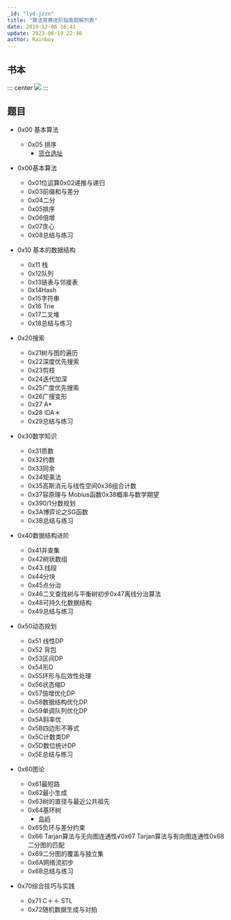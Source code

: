 ```yaml
---
_id: "lyd-jzzn"
title: "算法竞赛进阶指南题解列表"
date: 2019-12-06 16:41
update: 2023-06-19 22:46
author: Rainboy
---
```


## 书本

::: center
[![](https://i.loli.net/2020/05/11/d4AEwuYH3tZRFJX.jpg)](https://book.douban.com/subject/30136932/)
:::

## 题目

- 0x00 基本算法
  - 0x05 排序
    - [货仓选址](@@@./货仓选址/1.md@@@)

- 0x00基本算法
    - 0x01位运算0x02递推与递归
    - 0x03前缀和与差分
    - 0x04二分
    - 0x05排序
    - 0x06倍增
    - 0x07贪心
    - 0x08总结与练习
- 0x10 基本的数据结构
    - 0x11 栈
    - 0x12队列
    - 0x13链表与邻接表
    - 0x14Hash
    - 0x15字符串 
    - 0x16 Trie
    - 0x17二叉堆
    - 0x18总结与练习
- 0x20搜索
    - 0x21树与图的遍历
    - 0x22深度优先搜索
    - 0x23剪枝
    - 0x24迭代加深
    - 0x25广度优先搜索
    - 0x26广搜变形
    - 0x27 A*
    - 0x28 IDA＊
    - 0x29总结与练习
- 0x30数学知识
    - 0x31质数
    - 0x32约数
    - 0x33同余
    - 0x34矩乘法
    - 0x35高斯消元与线性空间0x36组合计数
    - 0x37容原理与 Mobius函数0x38概率与数学期望
    - 0x390/1分数规划
    - 0x3A博弈论之SG函数
    - 0x3B总结与练习
- 0x40数据结构进阶
  - 0x41并查集
  - 0x42树状数组
  - 0x43.线段
  - 0x44分块
  - 0x45点分治
  - 0x46二叉查找树与平衡树初步0x47离线分治算法
  - 0x48可持久化数据结构
  - 0x49总结与练习
- 0x50动态规划
    - 0x51 线性DP
    - 0x52 背包
    - 0x53区间DP
    - 0x54形D
    - 0x55环形与后效性处理
    - 0x56状态缩D
    - 0x57倍增优化DP
    - 0x58数据结构优化DP
    - 0x59单调队列优化DP
    - 0x5A斜率优
    - 0x5B四边形不等式
    - 0x5C计数类DP
    - 0x5D数位统计DP
    - 0x5E总结与练习
- 0x60图论
    - 0x61最短路
    - 0x62最小生成
    - 0x63树的直径与最近公共祖先
    - 0x64基环树
      - [岛屿](../../acwing/358/1.md)
    - 0x65负环与差分约束
    - 0x66 Tarjan算法与无向图连通性√0x67 Tarjan算法与有向图连通性0x68二分图的匹配
    - 0x69二分图的覆盖与独立集
    - 0x6A网络流初步
    - 0x6B总结与练习
- 0x70综合技巧与实践
    - 0x71 C＋＋ STL
    - 0x72随机数据生成与对拍

